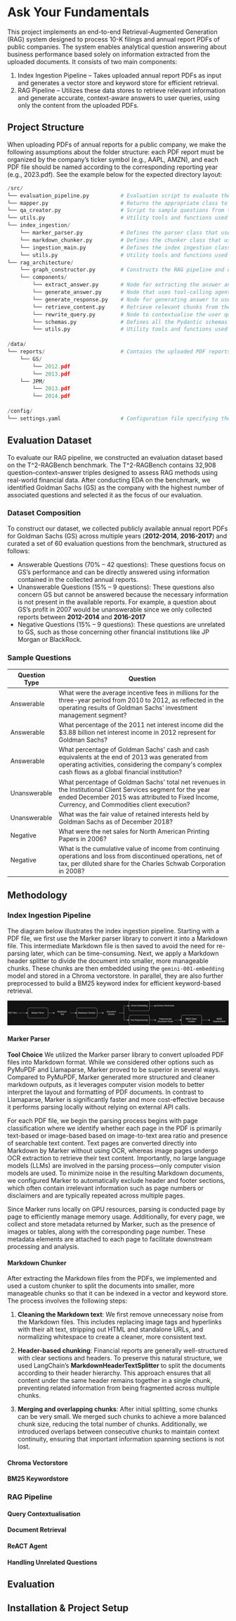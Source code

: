 # Ask Your Fundamentals

This project implements an end-to-end Retrieval-Augmented Generation (RAG) system designed to process 10-K filings and annual report PDFs of public companies. The system enables analytical question answering about business performance based solely on information extracted from the uploaded documents. It consists of two main components:

1. Index Ingestion Pipeline – Takes uploaded annual report PDFs as input and generates a vector store and keyword store for efficient retrieval.
1. RAG Pipeline – Utilizes these data stores to retrieve relevant information and generate accurate, context-aware answers to user queries, using only the content from the uploaded PDFs.

## Project Structure

When uploading PDFs of annual reports for a public company, we make the following assumptions about the folder structure: each PDF report must be organized by the company’s ticker symbol (e.g., AAPL, AMZN), and each PDF file should be named according to the corresponding reporting year (e.g., 2023.pdf). See the example below for the expected directory layout:

```python
/src/
└── evaluation_pipeline.py          # Evaluation script to evaluate the retrieval and end-to-end performance of the RAG pipeline.
└── mapper.py                       # Returns the appropriate class to instantiate depending on the arguments passed.
└── qa_creator.py                   # Script to sample questions from the T^2-RAGBench and create the dev set to evaluate our RAG pipeline.
└── utils.py                        # Utility tools and functions used by RAG pipeline evaluation.
└── index_ingestion/               
    └── marker_parser.py            # Defines the parser class that uses the Marker library to convert PDF files into a Markdown format
    └── markdown_chunker.py         # Defines the chunker class that uses Markdown header splitter to chunk parsed document into smaller chunks.
    └── ingestion_main.py           # Defines the index ingestion class that combines the logic of the parser and the chunker.
    └── utils.py                    # Utility tools and functions used by index ingestion pipeline.
└── rag_architecture/              
    └── graph_constructor.py        # Constructs the RAG pipeline and connect different components in the pipeline together
    └── components/
        └── extract_answer.py       # Node for extracting the answer and citation generated by the LLM.
        └── generate_answer.py      # Node that uses tool-calling agent to perform mathematical calculations or generate final answer.
        └── generate_response.py    # Node for generating answer to user queries that are not relevant to the topics in the RAG system.
        └── retrieve_content.py     # Retrieve relevant chunks from the vectorstore and keyword store.
        └── rewrite_query.py        # Node to contextualise the user query based on the conversation history and determine intention of user.
        └── schemas.py              # Defines all the Pydantic schemas used in the RAG pipeline.
        └── utils.py                # Utility tools and functions used by the RAG pipeline.

/data/
└── reports/                        # Contains the uploaded PDF reports organised in the expected layout for the parser to function correctly.
    └── GS/
        └── 2012.pdf
        └── 2013.pdf
    └── JPM/
        └── 2013.pdf
        └── 2014.pdf

/config/
└── settings.yaml                   # Configuration file specifying the configuration for the index ingestion and RAG pipeline.


```

## Evaluation Dataset

To evaluate our RAG pipeline, we constructed an evaluation dataset based on the T^2-RAGBench benchmark. The T^2-RAGBench contains 32,908 question–context–answer triples designed to assess RAG methods using real-world financial data. After conducting EDA on the benchmark, we identified Goldman Sachs (GS) as the company with the highest number of associated questions and selected it as the focus of our evaluation.

### Dataset Composition
To construct our dataset, we collected publicly available annual report PDFs for Goldman Sachs (GS) across multiple years (**2012-2014**, **2016-2017**) and curated a set of 60 evaluation questions from the benchmark, structured as follows:
- Answerable Questions (70% – 42 questions): These questions focus on GS’s performance and can be directly answered using information contained in the collected annual reports.
- Unanswerable Questions (15% – 9 questions): These questions also concern GS but cannot be answered because the necessary information is not present in the available reports. For example, a question about GS’s profit in 2007 would be unanswerable since we only collected reports between **2012-2014** and **2016-2017**
- Negative Questions (15% – 9 questions): These questions are unrelated to GS, such as those concerning other financial institutions like JP Morgan or BlackRock.

### Sample Questions

| Question Type | Question | 
| --------------| ---------|
| Answerable | What were the average incentive fees in millions for the three-year period from 2010 to 2012, as reflected in the operating results of Goldman Sachs' investment management segment?|
| Answerable | What percentage of the 2011 net interest income did the $3.88 billion net interest income in 2012 represent for Goldman Sachs?|
| Answerable | What percentage of Goldman Sachs' cash and cash equivalents at the end of 2013 was generated from operating activities, considering the company's complex cash flows as a global financial institution?|
| Unanswerable | What percentage of Goldman Sachs' total net revenues in the Institutional Client Services segment for the year ended December 2015 was attributed to Fixed Income, Currency, and Commodities client execution?|
| Unanswerable | What was the fair value of retained interests held by Goldman Sachs as of December 2018?|
| Negative | What were the net sales for North American Printing Papers in 2006?|
| Negative | What is the cumulative value of income from continuing operations and loss from discontinued operations, net of tax, per diluted share for the Charles Schwab Corporation in 2008?|

## Methodology
### Index Ingestion Pipeline

The diagram below illustrates the index ingestion pipeline. Starting with a PDF file, we first use the Marker parser library to convert it into a Markdown file. This intermediate Markdown file is then saved to avoid the need for re-parsing later, which can be time-consuming. Next, we apply a Markdown header splitter to divide the document into smaller, more manageable chunks. These chunks are then embedded using the  `gemini-001-embedding` model and stored in a Chroma vectorstore. In parallel, they are also further preprocessed to build a BM25 keyword index for efficient keyword-based retrieval.

<img src='resources/index-ingestion.png'>

#### Marker Parser 

**Tool Choice** We utilized the Marker parser library to convert uploaded PDF files into Markdown format. While we considered other options such as PyMuPDF and Llamaparse, Marker proved to be superior in several ways. Compared to PyMuPDF, Marker generated more structured and cleaner markdown outputs, as it leverages computer vision models to better interpret the layout and formatting of PDF documents. In contrast to Llamaparse, Marker is significantly faster and more cost-effective because it performs parsing locally without relying on external API calls.

For each PDF file, we begin the parsing process begins with page classification where we identify whether each page in the PDF is primarily text-based or image-based based on image-to-text area ratio and presence of searchable text content. Text pages are converted directly into Markdown by Marker without using OCR, whereas image pages undergo OCR extraction to retrieve their text content. Importantly, no large language models (LLMs) are involved in the parsing process—only computer vision models are used. To minimize noise in the resulting Markdown documents, we configured Marker to automatically exclude header and footer sections, which often contain irrelevant information such as page numbers or disclaimers and are typically repeated across multiple pages.

Since Marker runs locally on GPU resources, parsing is conducted page by page to efficiently manage memory usage. Additionally, for every page, we collect and store metadata returned by Marker, such as the presence of images or tables, along with the corresponding page number. These metadata elements are attached to each page to facilitate downstream processing and analysis.



#### Markdown Chunker

After extracting the Markdown files from the PDFs, we implemented and used a custom chunker to split the documents into smaller, more manageable chunks so that it can be indexed in a vector and keyword store. The process involves the following steps:

1. **Cleaning the Markdown text**: We first remove unnecessary noise from the Markdown files. This includes replacing image tags and hyperlinks with their alt text, stripping out HTML and standalone URLs, and normalizing whitespace to create a cleaner, more consistent text.

2. **Header-based chunking**: Financial reports are generally well-structured with clear sections and headers. To preserve this natural structure, we used LangChain’s **MarkdownHeaderTextSplitter** to split the documents according to their header hierarchy. This approach ensures that all content under the same header remains together in a single chunk, preventing related information from being fragmented across multiple chunks.

3. **Merging and overlapping chunks**: After initial splitting, some chunks can be very small. We merged such chunks to achieve a more balanced chunk size, reducing the total number of chunks. Additionally, we introduced overlaps between consecutive chunks to maintain context continuity, ensuring that important information spanning sections is not lost.

#### Chroma Vectorstore


#### BM25 Keywordstore


### RAG Pipeline

#### Query Contextualisation

#### Document Retrieval

#### ReACT Agent

#### Handling Unrelated Questions

## Evaluation

## Installation & Project Setup